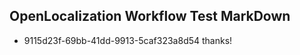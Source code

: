 ## OpenLocalization Workflow Test MarkDown
* 9115d23f-69bb-41dd-9913-5caf323a8d54 thanks!

<!--HONumber=Jul16_HO4-->



